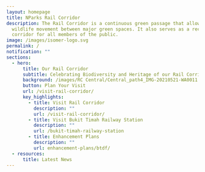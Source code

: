 ```yaml
---
layout: homepage
title: NParks Rail Corridor
description: The Rail Corridor is a continuous green passage that allows
  wildlife movement between major green spaces. It also serves as a recreational
  corridor for all members of the public.
image: /images/isomer-logo.svg
permalink: /
notification: ""
sections:
  - hero:
      title: Our Rail Corridor
      subtitle: Celebrating Biodiversity and Heritage of our Rail Corridor (Central)
      background: /images/RC Central/Central_path4_IMG-20210521-WA0011 - background.jpg
      button: Plan Your Visit
      url: /visit-rail-corridor/
      key_highlights:
        - title: Visit Rail Corridor
          description: ""
          url: /visit-rail-corridor/
        - title: Visit Bukit Timah Railway Station
          description: ""
          url: /bukit-timah-railway-station
        - title: Enhancement Plans
          description: ""
          url: enhancement-plans/btdf/
  - resources:
      title: Latest News
---
```

